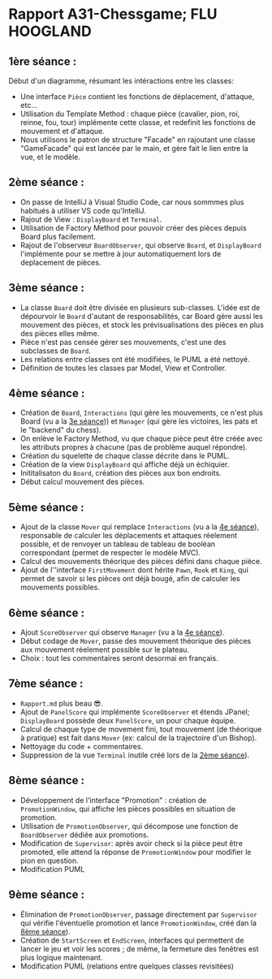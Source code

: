 # Rapport A31-Chessgame; FLU HOOGLAND

## 1ère séance :

Début d'un diagramme, résumant les intéractions entre les classes:

- Une interface `Pièce` contient les fonctions de déplacement, d'attaque, etc...
- Utilisation du Template Method : chaque pièce (cavalier, pion, roi, reinne, fou, tour) implémente cette classe, et redefinit les fonctions de mouvement et d'attaque.
- Nous utilisons le patron de structure "Facade" en rajoutant une classe "GameFacade" qui est lancée par le main, et gère fait le lien entre la vue, et le modèle.

## 2ème séance :

- On passe de IntelliJ à Visual Studio Code, car nous sommmes plus habitués à utiliser VS code qu'IntelliJ.
- Rajout de View : `DisplayBoard` et `Terminal`.
- Utilisation de Factory Method pour pouvoir créer des pièces depuis Board plus facilement.
- Rajout de l'observeur `BoardObserver`, qui observe `Board`, et `DisplayBoard` l'implémente pour se mettre à jour automatiquement lors de deplacement de pièces.

## 3ème séance :

- La classe `Board` doit être divisée en plusieurs sub-classes. L'idée est de dépourvoir le `Board` d'autant de responsabilités, car Board gère aussi les mouvement des pièces, et stock les prévisualisations des pièces en plus des pièces elles même.
- Pièce n'est pas censée gérer ses mouvements, c'est une des subclasses de `Board`.
- Les relations entre classes ont été modifiées, le PUML a été nettoyé.
- Définition de toutes les classes par Model, View et Controller.

## 4ème séance :

- Création de `Board`, `Interactions` (qui gère les mouvements, ce n'est plus Board (vu a la [3e séance](#3e-séance))) et `Manager` (qui gère les victoires, les pats et le "backend" du chess).
- On enlève le Factory Method, vu que chaque pièce peut être créée avec les attributs propres à chacune (pas de problème auquel répondre).
- Création du squelette de chaque classe décrite dans le PUML.
- Création de la view `DisplayBoard` qui affiche déjà un échiquier.
- Inititalisaton du `Board`, création des pièces aux bon endroits.
- Début calcul mouvement des pièces.

## 5ème séance :

- Ajout de la classe `Mover` qui remplace `Interactions` (vu a la [4e séance](#4e-séance)), responsable de calculer les déplacements et attaques réelement possible, et de renvoyer un tableau de tableau de booléan correspondant (permet de respecter le modèle MVC).
- Calcul des mouvements théorique des pièces défini dans chaque pièce.
- Ajout de l''interface `FirstMovement` dont hérite `Pawn`, `Rook` et `King`, qui permet de savoir si les pièces ont déjà bougé, afin de calculer les mouvements possibles.

## 6ème séance :

- Ajout `ScoreObserver` qui observe `Manager` (vu a la [4e séance](#4e-séance)).
- Début codage de `Mover`, passe des mouvement théorique des pièces aux mouvement réelement possible sur le plateau.
- Choix : tout les commentaires seront desormai en français.

## 7ème séance :

- `Rapport.md` plus beau 😎.
- Ajout de `PanelScore` qui implémente `ScoreObserver` et étends JPanel; `DisplayBoard` possède deux `PanelScore`, un pour chaque équipe.
- Calcul de chaque type de movement fini, tout mouvement (de théorique à pratique) est fait dans `Mover` (ex: calcul de la trajectoire d'un Bishop).
- Nettoyage du code + commentaires.
- Suppression de la vue `Terminal` inutile créé lors de la [2ème séance](#2ème-séance)).

## 8ème séance :

- Développement de l'interface "Promotion" : création de `PromotionWindow`, qui affiche les pièces possibles en situation de promotion.
- Utilisation de `PromotionObserver`, qui décompose une fonction de `BoardObserver` dédiée aux promotions.
- Modification de `Supervisor`: après avoir check si la pièce peut être promoted, elle attend la réponse de `PromotionWindow` pour modifier le pion en question.
- Modification PUML

## 9ème séance :

- Élimination de `PromotionObserver`, passage directement par `Supervisor` qui vérifie l'éventuelle promotion et lance `PromotionWindow`, créé dan la [8ème séance](#8ème-séance)).
- Création de `StartScreen` et `EndScreen`, interfaces qui permettent de lancer le jeu et voir les scores ; de même, la fermeture des fenêtres est plus logique maintenant.
- Modification PUML (relations entre quelques classes revisitées)
